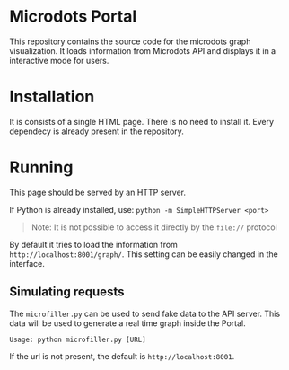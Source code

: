 Microdots Portal
===============

This repository contains the source code for the microdots graph visualization. It loads information from Microdots API and displays it in a interactive mode for users.


# Installation

It is consists of a single HTML page. There is no need to install it. Every dependecy is already present in the repository.


# Running

This page should be served by an HTTP server.

If Python is already installed, use: `python -m SimpleHTTPServer <port>`

> Note: It is not possible to access it directly by the `file://` protocol

By default it tries to load the information from `http://localhost:8001/graph/`. This setting can be easily changed in the interface.


## Simulating requests

The `microfiller.py` can be used to send fake data to the API server. This data will be used to generate a real time graph inside the Portal.

    Usage: python microfiller.py [URL]

If the url is not present, the default is `http://localhost:8001`.

